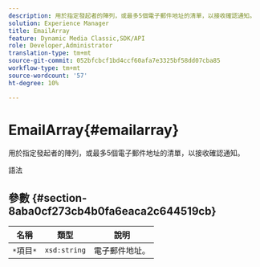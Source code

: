 ```yaml
---
description: 用於指定發起者的陣列，或最多5個電子郵件地址的清單，以接收確認通知。
solution: Experience Manager
title: EmailArray
feature: Dynamic Media Classic,SDK/API
role: Developer,Administrator
translation-type: tm+mt
source-git-commit: 052bfcbcf1bd4ccf60afa7e3325bf58dd07cba85
workflow-type: tm+mt
source-wordcount: '57'
ht-degree: 10%

---
```



# EmailArray{#emailarray}

用於指定發起者的陣列，或最多5個電子郵件地址的清單，以接收確認通知。

語法

## 參數 {#section-8aba0cf273cb4b0fa6eaca2c644519cb}

| 名稱 | 類型 | 說明 |
|---|---|---|
| `*`項目`*` | `xsd:string` | 電子郵件地址。 |

